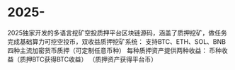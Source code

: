 # 2025-
2025独家开发的多语言挖矿空投质押平台区块链源码，涵盖了质押挖矿，做任务完成基础算力可挖空投币，双收益质押挖矿系统：  支持BTC、ETH、SOL、BNB四种主流加密货币质押（可定制任意币种）  每种质押资产提供两种收益：  币种收益（质押BTC获得BTC收益）  （质押资产获得平台币）
